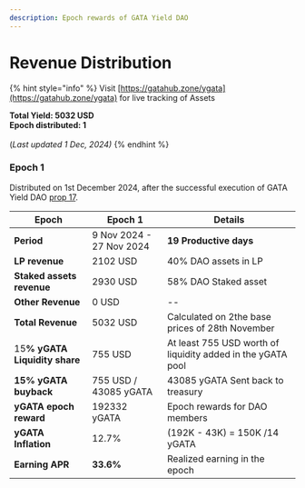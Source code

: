 ```yaml
---
description: Epoch rewards of GATA Yield DAO
---
```


# Revenue Distribution

{% hint style="info" %}
Visit [https://gatahub.zone/ygata](https://gatahub.zone/ygata) for live tracking of Assets

**Total Yield: 5032 USD**\
**Epoch distributed: 1** \
\
(_Last updated 1 Dec, 2024)_
{% endhint %}

### Epoch 1

Distributed on 1st December 2024, after the successful execution of GATA Yield DAO [prop 17](https://daodao.zone/dao/omniflix19z3h463xmkz66vdq8tcpk986kvecjyqxy4ywtdzu4qqe2vjyz69sy0u32r/proposals/A17).&#x20;

| Epoch                               | Epoch 1                  | Details                                                     |
| ----------------------------------- | ------------------------ | ----------------------------------------------------------- |
| **Period**                          | 9 Nov 2024 - 27 Nov 2024 | **19 Productive days**                                      |
| **LP revenue**                      | 2102 USD                 | 40% DAO assets in LP                                        |
| **Staked assets revenue**           | 2930 USD                 | 58% DAO Staked asset                                        |
| **Other Revenue**                   | 0 USD                    | --                                                          |
| **Total Revenue**                   | 5032 USD                 | Calculated on 2the base prices of 28th November             |
| 1&#x35;**% yGATA Liquidity share**  | 755 USD                  | At least 755 USD worth of liquidity added in the yGATA pool |
| **15% yGATA buyback**               | 755 USD / 43085 yGATA    | 43085 yGATA Sent back to treasury                           |
| **yGATA epoch reward**              | 192332 yGATA             | Epoch rewards for DAO members                               |
| **yGATA Inflation**                 | 12.7%                    | (192K - 43K) = 150K /14 yGATA                               |
| **Earning APR**                     | **33.6%**                | Realized earning in the epoch                               |

